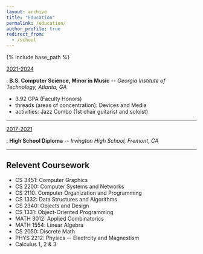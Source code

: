 ```yaml
---
layout: archive
title: "Education"
permalink: /education/
author_profile: true
redirect_from:
  - /school
---
```


{% include base_path %}

<u>2021-2024</u>

: **B.S. Computer Science, Minor in Music** -- *Georgia Institute of Technology, Atlanta, GA*
- 3.92 GPA (Faculty Honors)
- threads (areas of concentration): Devices and Media
- activities: Jazz Combo (1st chair guitarist and soloist)

---

<u>2017-2021</u>

: **High School Diploma** -- *Irvington High School, Fremont, CA*

---

## Relevent Coursework
- CS 3451: Computer Graphics
- CS 2200: Computer Systems and Networks
- CS 2110: Computer Organization and Programming
- CS 1332: Data Structures and Algorithms
- CS 2340: Objects and Design
- CS 1331: Object-Oriented Programming
- MATH 3012: Applied Combinatorics
- MATH 1554: Linear Algebra
- CS 2050: Discrete Math
- PHYS 2212: Physics -- Electrcity and Magnestism
- Calculus 1, 2 & 3